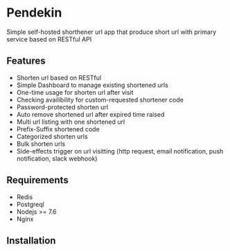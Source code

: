 # Pendekin
Simple self-hosted shorthener url app that produce short url with primary service based on RESTful API

## Features
- Shorten url based on RESTful
- Simple Dashboard to manage existing shortened urls
- One-time usage for shorten url after visit
- Checking availibility for custom-requested shortener code
- Password-protected shorten url
- Auto remove shortened url after expired time raised
- Multi url listing with one shortened url
- Prefix-Suffix shortened code
- Categorized shorten urls
- Bulk shorten urls
- Side-effects trigger on url visitting (http request, email notification, push notification, slack webhook)

## Requirements
- Redis
- Postgreql
- Nodejs >= 7.6
- Nginx

## Installation

